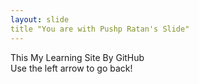 ```yaml
---
layout: slide
title "You are with Pushp Ratan's Slide"
---
```

This My Learning Site By GitHub                                                                                                
                                                              Use the left arrow to go back!
